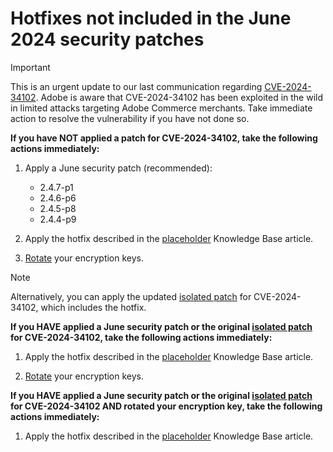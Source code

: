 # Hotfixes not included in the June 2024 security patches

>[!IMPORTANT]
>
>This is an urgent update to our last communication regarding [CVE-2024-34102](https://nvd.nist.gov/vuln/detail/CVE-2024-34102). Adobe is aware that CVE-2024-34102 has been exploited in the wild in limited attacks targeting Adobe Commerce merchants. Take immediate action to resolve the vulnerability if you have not done so.

**If you have NOT applied a patch for CVE-2024-34102, take the following actions immediately:**

1. Apply a June security patch (recommended):

   * 2.4.7-p1
   * 2.4.6-p6
   * 2.4.5-p8
   * 2.4.4-p9

1. Apply the hotfix described in the [placeholder](https://www.adobe.com/) Knowledge Base article.

1. [Rotate](https://experienceleague.adobe.com/en/docs/commerce-admin/systems/security/encryption-key) your encryption keys.

>[!NOTE]
>
>Alternatively, you can apply the updated [isolated patch](https://experienceleague.adobe.com/en/docs/commerce-knowledge-base/kb/troubleshooting/known-issues-patches-attached/security-update-available-for-adobe-commerce-apsb24-40-revised-to-include-isolated-patch-for-cve-2024-34102) for CVE-2024-34102, which includes the hotfix.

**If you HAVE applied a June security patch or the original [isolated patch](https://experienceleague.adobe.com/en/docs/commerce-knowledge-base/kb/troubleshooting/known-issues-patches-attached/security-update-available-for-adobe-commerce-apsb24-40-revised-to-include-isolated-patch-for-cve-2024-34102) for CVE-2024-34102, take the following actions immediately:**

1. Apply the hotfix described in the [placeholder](https://www.adobe.com/) Knowledge Base article.

1. [Rotate](https://experienceleague.adobe.com/en/docs/commerce-admin/systems/security/encryption-key) your encryption keys.

**If you HAVE applied a June security patch or the original [isolated patch](https://experienceleague.adobe.com/en/docs/commerce-knowledge-base/kb/troubleshooting/known-issues-patches-attached/security-update-available-for-adobe-commerce-apsb24-40-revised-to-include-isolated-patch-for-cve-2024-34102) for CVE-2024-34102 AND rotated your encryption key, take the following actions immediately:**

1. Apply the hotfix described in the [placeholder](https://www.adobe.com/) Knowledge Base article.
